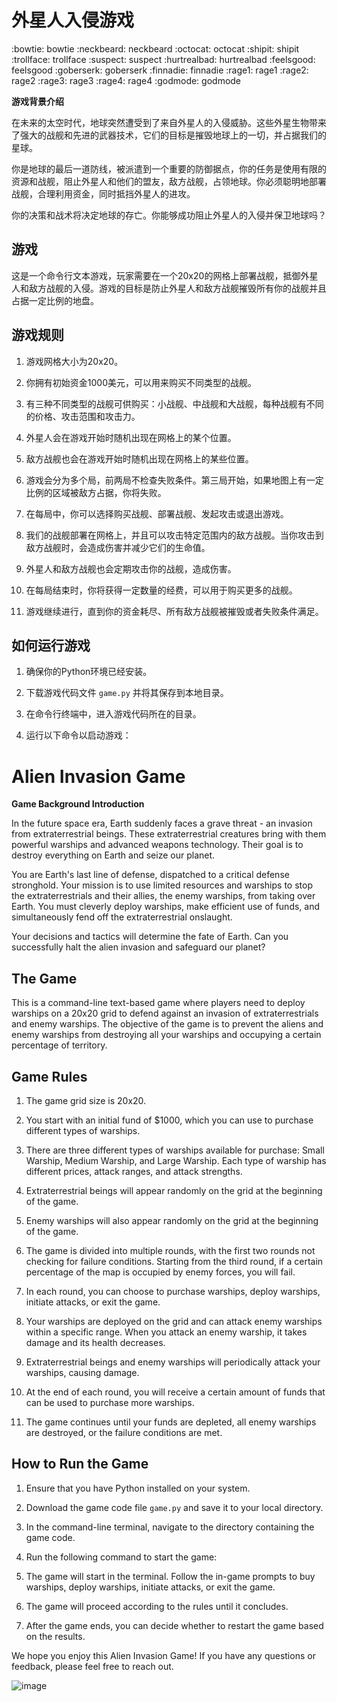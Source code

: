 # 外星人入侵游戏

:bowtie:	bowtie
:neckbeard:	neckbeard
:octocat:	octocat
:shipit:	shipit
:trollface:	trollface
:suspect:	 suspect
:hurtrealbad:	hurtrealbad
:feelsgood:	feelsgood
:goberserk:	 goberserk
:finnadie:	finnadie
:rage1:	rage1
:rage2:	rage2
:rage3:	rage3
:rage4:	rage4
:godmode:	godmode

**游戏背景介绍**

在未来的太空时代，地球突然遭受到了来自外星人的入侵威胁。这些外星生物带来了强大的战舰和先进的武器技术，它们的目标是摧毁地球上的一切，并占据我们的星球。

你是地球的最后一道防线，被派遣到一个重要的防御据点，你的任务是使用有限的资源和战舰，阻止外星人和他们的盟友，敌方战舰，占领地球。你必须聪明地部署战舰，合理利用资金，同时抵挡外星人的进攻。

你的决策和战术将决定地球的存亡。你能够成功阻止外星人的入侵并保卫地球吗？

## 游戏

这是一个命令行文本游戏，玩家需要在一个20x20的网格上部署战舰，抵御外星人和敌方战舰的入侵。游戏的目标是防止外星人和敌方战舰摧毁所有你的战舰并且占据一定比例的地盘。

## 游戏规则

1. 游戏网格大小为20x20。

2. 你拥有初始资金1000美元，可以用来购买不同类型的战舰。

3. 有三种不同类型的战舰可供购买：小战舰、中战舰和大战舰，每种战舰有不同的价格、攻击范围和攻击力。

4. 外星人会在游戏开始时随机出现在网格上的某个位置。

5. 敌方战舰也会在游戏开始时随机出现在网格上的某些位置。

6. 游戏会分为多个局，前两局不检查失败条件。第三局开始，如果地图上有一定比例的区域被敌方占据，你将失败。

7. 在每局中，你可以选择购买战舰、部署战舰、发起攻击或退出游戏。

8. 我们的战舰部署在网格上，并且可以攻击特定范围内的敌方战舰。当你攻击到敌方战舰时，会造成伤害并减少它们的生命值。

9. 外星人和敌方战舰也会定期攻击你的战舰，造成伤害。

10. 在每局结束时，你将获得一定数量的经费，可以用于购买更多的战舰。

11. 游戏继续进行，直到你的资金耗尽、所有敌方战舰被摧毁或者失败条件满足。

## 如何运行游戏

1. 确保你的Python环境已经安装。

2. 下载游戏代码文件 `game.py` 并将其保存到本地目录。

3. 在命令行终端中，进入游戏代码所在的目录。

4. 运行以下命令以启动游戏：


# Alien Invasion Game

**Game Background Introduction**

In the future space era, Earth suddenly faces a grave threat - an invasion from extraterrestrial beings. These extraterrestrial creatures bring with them powerful warships and advanced weapons technology. Their goal is to destroy everything on Earth and seize our planet.

You are Earth's last line of defense, dispatched to a critical defense stronghold. Your mission is to use limited resources and warships to stop the extraterrestrials and their allies, the enemy warships, from taking over Earth. You must cleverly deploy warships, make efficient use of funds, and simultaneously fend off the extraterrestrial onslaught.

Your decisions and tactics will determine the fate of Earth. Can you successfully halt the alien invasion and safeguard our planet?

## The Game

This is a command-line text-based game where players need to deploy warships on a 20x20 grid to defend against an invasion of extraterrestrials and enemy warships. The objective of the game is to prevent the aliens and enemy warships from destroying all your warships and occupying a certain percentage of territory.

## Game Rules

1. The game grid size is 20x20.

2. You start with an initial fund of $1000, which you can use to purchase different types of warships.

3. There are three different types of warships available for purchase: Small Warship, Medium Warship, and Large Warship. Each type of warship has different prices, attack ranges, and attack strengths.

4. Extraterrestrial beings will appear randomly on the grid at the beginning of the game.

5. Enemy warships will also appear randomly on the grid at the beginning of the game.

6. The game is divided into multiple rounds, with the first two rounds not checking for failure conditions. Starting from the third round, if a certain percentage of the map is occupied by enemy forces, you will fail.

7. In each round, you can choose to purchase warships, deploy warships, initiate attacks, or exit the game.

8. Your warships are deployed on the grid and can attack enemy warships within a specific range. When you attack an enemy warship, it takes damage and its health decreases.

9. Extraterrestrial beings and enemy warships will periodically attack your warships, causing damage.

10. At the end of each round, you will receive a certain amount of funds that can be used to purchase more warships.

11. The game continues until your funds are depleted, all enemy warships are destroyed, or the failure conditions are met.

## How to Run the Game

1. Ensure that you have Python installed on your system.

2. Download the game code file `game.py` and save it to your local directory.

3. In the command-line terminal, navigate to the directory containing the game code.

4. Run the following command to start the game:

5. The game will start in the terminal. Follow the in-game prompts to buy warships, deploy warships, initiate attacks, or exit the game.

6. The game will proceed according to the rules until it concludes.

7. After the game ends, you can decide whether to restart the game based on the results.

We hope you enjoy this Alien Invasion Game! If you have any questions or feedback, please feel free to reach out.


![image]([https://github.com/ZhiliangMa/MPU6500-HMC5983-AK8975-BMP280-MS5611-10DOF-IMU-PCB/blob/main/img/IMU-V5-TOP.jpg](https://github.com/Malkielz/alien_game/blob/main/img/2.jpg)https://github.com/Malkielz/alien_game/blob/main/img/2.jpg)

